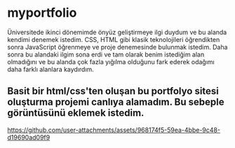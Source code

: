 # myportfolio
Üniversitede ikinci dönemimde önyüz geliştirmeye ilgi duydum ve bu alanda kendimi denemek istedim.
CSS, HTML gibi klasik teknolojileri öğrendikten sonra JavaScript öğrenmeye ve proje denemesinde bulunmak istedim.
Daha sonra bu alandaki ilgim sona erdi ve tam olarak benim istediğim alan olmadığını ve bu alanda çok fazla yığılma olduğunu fark ederek odağımı 
daha farklı alanlara kaydırdım.

Basit bir html/css'ten oluşan bu portfolyo sitesi oluşturma projemi canlıya alamadım. Bu sebeple görüntüsünü eklemek istedim.
-



https://github.com/user-attachments/assets/968174f5-59ea-4bbe-9c48-d19690ad09f9

